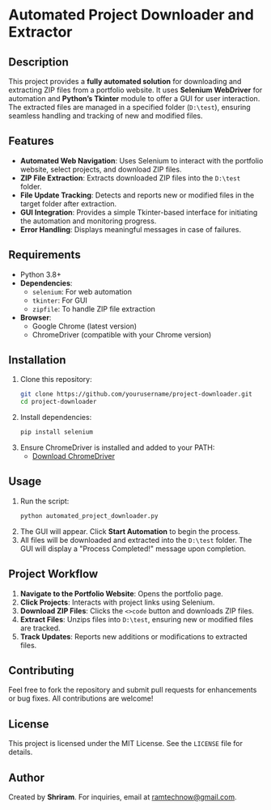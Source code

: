 # Automated Project Downloader and Extractor

## Description
This project provides a **fully automated solution** for downloading and extracting ZIP files from a portfolio website. It uses **Selenium WebDriver** for automation and **Python’s Tkinter** module to offer a GUI for user interaction. The extracted files are managed in a specified folder (`D:\test`), ensuring seamless handling and tracking of new and modified files.

## Features
- **Automated Web Navigation**: Uses Selenium to interact with the portfolio website, select projects, and download ZIP files.
- **ZIP File Extraction**: Extracts downloaded ZIP files into the `D:\test` folder.
- **File Update Tracking**: Detects and reports new or modified files in the target folder after extraction.
- **GUI Integration**: Provides a simple Tkinter-based interface for initiating the automation and monitoring progress.
- **Error Handling**: Displays meaningful messages in case of failures.

## Requirements
- Python 3.8+
- **Dependencies**:
  - `selenium`: For web automation
  - `tkinter`: For GUI
  - `zipfile`: To handle ZIP file extraction
- **Browser**:
  - Google Chrome (latest version)
  - ChromeDriver (compatible with your Chrome version)

## Installation
1. Clone this repository:
   ```bash
   git clone https://github.com/yourusername/project-downloader.git
   cd project-downloader
   ```
2. Install dependencies:
   ```bash
   pip install selenium
   ```
3. Ensure ChromeDriver is installed and added to your PATH:
   - [Download ChromeDriver](https://sites.google.com/a/chromium.org/chromedriver/)

## Usage
1. Run the script:
   ```bash
   python automated_project_downloader.py
   ```
2. The GUI will appear. Click **Start Automation** to begin the process.
3. All files will be downloaded and extracted into the `D:\test` folder. The GUI will display a "Process Completed!" message upon completion.

## Project Workflow
1. **Navigate to the Portfolio Website**: Opens the portfolio page.
2. **Click Projects**: Interacts with project links using Selenium.
3. **Download ZIP Files**: Clicks the `<>code` button and downloads ZIP files.
4. **Extract Files**: Unzips files into `D:\test`, ensuring new or modified files are tracked.
5. **Track Updates**: Reports new additions or modifications to extracted files.

## Contributing
Feel free to fork the repository and submit pull requests for enhancements or bug fixes. All contributions are welcome!

## License
This project is licensed under the MIT License. See the `LICENSE` file for details.

## Author
Created by **Shriram**. For inquiries, email at [ramtechnow@gmail.com](ramtechnow@gmail.com).
